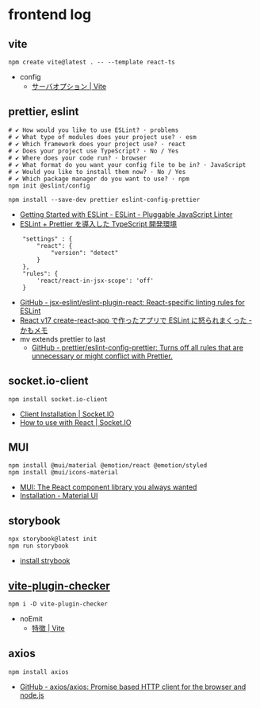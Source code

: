 # frontend log

## vite

```shell
npm create vite@latest . -- --template react-ts
```

- config
  - [サーバオプション | Vite](https://ja.vitejs.dev/config/server-options.html)

## prettier, eslint

```shell
# ✔ How would you like to use ESLint? · problems
# ✔ What type of modules does your project use? · esm
# ✔ Which framework does your project use? · react
# ✔ Does your project use TypeScript? · No / Yes
# ✔ Where does your code run? · browser
# ✔ What format do you want your config file to be in? · JavaScript
# ✔ Would you like to install them now? · No / Yes
# ✔ Which package manager do you want to use? · npm
npm init @eslint/config

npm install --save-dev prettier eslint-config-prettier
```

- [Getting Started with ESLint - ESLint - Pluggable JavaScript Linter](https://eslint.org/docs/latest/use/getting-started)
- [ESLint + Prettier を導入した TypeScript 開発環境](https://zenn.dev/big_tanukiudon/articles/c1ab3dba7ba111)

```
    "settings" : {
        "react": {
            "version": "detect"
        }
    },
    "rules": {
        'react/react-in-jsx-scope': 'off'
    }
```

- [GitHub - jsx-eslint/eslint-plugin-react: React-specific linting rules for ESLint](https://github.com/jsx-eslint/eslint-plugin-react#configuration)
- [React v17 create-react-app で作ったアプリで ESLint に怒られまくった - かもメモ](https://chaika.hatenablog.com/entry/2020/12/04/083000)
- mv extends prettier to last
  - [GitHub - prettier/eslint-config-prettier: Turns off all rules that are unnecessary or might conflict with Prettier.](https://github.com/prettier/eslint-config-prettier)

## socket.io-client

```shell
npm install socket.io-client
```

- [Client Installation | Socket.IO](https://socket.io/docs/v4/client-installation/)
- [How to use with React | Socket.IO](https://socket.io/how-to/use-with-react)

## MUI

```shell
npm install @mui/material @emotion/react @emotion/styled
npm install @mui/icons-material
```

- [MUI: The React component library you always wanted](https://mui.com/)
- [Installation - Material UI](https://mui.com/material-ui/getting-started/installation/)

## storybook
```shell
npx storybook@latest init
npm run storybook
```

- [install strybook](https://storybook.js.org/docs/react/get-started/install)

## [vite-plugin-checker](https://vite-plugin-checker.netlify.app/)
```shell
npm i -D vite-plugin-checker
```

- noEmit
  - [特徴 | Vite](https://ja.vitejs.dev/guide/features.html)

## axios

```shell
npm install axios
```

- [GitHub - axios/axios: Promise based HTTP client for the browser and node.js](https://github.com/axios/axios)
